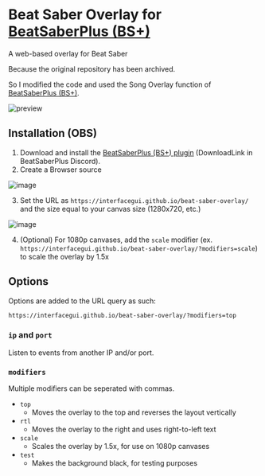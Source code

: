 # Beat Saber Overlay for [BeatSaberPlus (BS+)](https://github.com/hardcpp/BeatSaberPlus)

A web-based overlay for Beat Saber

Because the original repository has been archived.

So I modified the code and used the Song Overlay function of [BeatSaberPlus (BS+)](https://github.com/hardcpp/BeatSaberPlus).


![preview](https://i.imgur.com/pXK8ZjB.png)


## Installation (OBS)

1. Download and install the [BeatSaberPlus (BS+) plugin](https://github.com/hardcpp/BeatSaberPlus)  (DownloadLink in BeatSaberPlus Discord).
2. Create a Browser source

![image](https://i.imgur.com/WyTjdtd.png)

3. Set the URL as `https://interfacegui.github.io/beat-saber-overlay/` and the size equal to your canvas size (1280x720, etc.)

![image](https://i.imgur.com/xxWXGrT.png)

4. (Optional) For 1080p canvases, add the `scale` modifier (ex. `https://interfacegui.github.io/beat-saber-overlay/?modifiers=scale`) to scale the overlay by 1.5x

## Options

Options are added to the URL query as such:

```
https://interfacegui.github.io/beat-saber-overlay/?modifiers=top
```

### `ip` and `port`

Listen to events from another IP and/or port.

### `modifiers`

Multiple modifiers can be seperated with commas.

- `top`
	* Moves the overlay to the top and reverses the layout vertically
- `rtl`
	* Moves the overlay to the right and uses right-to-left text
- `scale`
	* Scales the overlay by 1.5x, for use on 1080p canvases
- `test`
	* Makes the background black, for testing purposes
